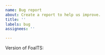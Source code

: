 ```yaml
---
name: Bug report
about: Create a report to help us improve.
title: ''
labels: bug
assignees: ''

---
```


Version of FoalTS: 

<!--
If you wish to share code, please use indentation and syntax highlighting.
The easier an issue is to read, the faster you will get an answer.

DON'T DO:
```
function test() {
for (const i of [1, 2, 3]) {
console.log(i);
}
}
```

DO:
```typescript
function test() {
  for (const i of [1, 2, 3]) {
    console.log(i);
  }
}
```
-->
